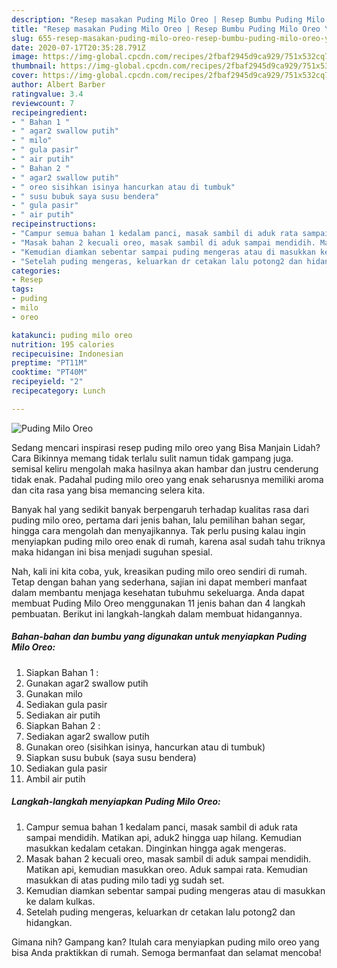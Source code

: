 ```yaml
---
description: "Resep masakan Puding Milo Oreo | Resep Bumbu Puding Milo Oreo Yang Enak Dan Mudah"
title: "Resep masakan Puding Milo Oreo | Resep Bumbu Puding Milo Oreo Yang Enak Dan Mudah"
slug: 655-resep-masakan-puding-milo-oreo-resep-bumbu-puding-milo-oreo-yang-enak-dan-mudah
date: 2020-07-17T20:35:28.791Z
image: https://img-global.cpcdn.com/recipes/2fbaf2945d9ca929/751x532cq70/puding-milo-oreo-foto-resep-utama.jpg
thumbnail: https://img-global.cpcdn.com/recipes/2fbaf2945d9ca929/751x532cq70/puding-milo-oreo-foto-resep-utama.jpg
cover: https://img-global.cpcdn.com/recipes/2fbaf2945d9ca929/751x532cq70/puding-milo-oreo-foto-resep-utama.jpg
author: Albert Barber
ratingvalue: 3.4
reviewcount: 7
recipeingredient:
- " Bahan 1 "
- " agar2 swallow putih"
- " milo"
- " gula pasir"
- " air putih"
- " Bahan 2 "
- " agar2 swallow putih"
- " oreo sisihkan isinya hancurkan atau di tumbuk"
- " susu bubuk saya susu bendera"
- " gula pasir"
- " air putih"
recipeinstructions:
- "Campur semua bahan 1 kedalam panci, masak sambil di aduk rata sampai mendidih. Matikan api, aduk2 hingga uap hilang. Kemudian masukkan kedalam cetakan. Dinginkan hingga agak mengeras."
- "Masak bahan 2 kecuali oreo, masak sambil di aduk sampai mendidih. Matikan api, kemudian masukkan oreo. Aduk sampai rata. Kemudian masukkan di atas puding milo tadi yg sudah set."
- "Kemudian diamkan sebentar sampai puding mengeras atau di masukkan ke dalam kulkas."
- "Setelah puding mengeras, keluarkan dr cetakan lalu potong2 dan hidangkan."
categories:
- Resep
tags:
- puding
- milo
- oreo

katakunci: puding milo oreo 
nutrition: 195 calories
recipecuisine: Indonesian
preptime: "PT11M"
cooktime: "PT40M"
recipeyield: "2"
recipecategory: Lunch

---
```



![Puding Milo Oreo](https://img-global.cpcdn.com/recipes/2fbaf2945d9ca929/751x532cq70/puding-milo-oreo-foto-resep-utama.jpg)

Sedang mencari inspirasi resep puding milo oreo yang Bisa Manjain Lidah? Cara Bikinnya memang tidak terlalu sulit namun tidak gampang juga. semisal keliru mengolah maka hasilnya akan hambar dan justru cenderung tidak enak. Padahal puding milo oreo yang enak seharusnya memiliki aroma dan cita rasa yang bisa memancing selera kita.

Banyak hal yang sedikit banyak berpengaruh terhadap kualitas rasa dari puding milo oreo, pertama dari jenis bahan, lalu pemilihan bahan segar, hingga cara mengolah dan menyajikannya. Tak perlu pusing kalau ingin menyiapkan puding milo oreo enak di rumah, karena asal sudah tahu triknya maka hidangan ini bisa menjadi suguhan spesial.




Nah, kali ini kita coba, yuk, kreasikan puding milo oreo sendiri di rumah. Tetap dengan bahan yang sederhana, sajian ini dapat memberi manfaat dalam membantu menjaga kesehatan tubuhmu sekeluarga. Anda dapat membuat Puding Milo Oreo menggunakan 11 jenis bahan dan 4 langkah pembuatan. Berikut ini langkah-langkah dalam membuat hidangannya.

<!--inarticleads1-->

##### Bahan-bahan dan bumbu yang digunakan untuk menyiapkan Puding Milo Oreo:

1. Siapkan  Bahan 1 :
1. Gunakan  agar2 swallow putih
1. Gunakan  milo
1. Sediakan  gula pasir
1. Sediakan  air putih
1. Siapkan  Bahan 2 :
1. Sediakan  agar2 swallow putih
1. Gunakan  oreo (sisihkan isinya, hancurkan atau di tumbuk)
1. Siapkan  susu bubuk (saya susu bendera)
1. Sediakan  gula pasir
1. Ambil  air putih




<!--inarticleads2-->

##### Langkah-langkah menyiapkan Puding Milo Oreo:

1. Campur semua bahan 1 kedalam panci, masak sambil di aduk rata sampai mendidih. Matikan api, aduk2 hingga uap hilang. Kemudian masukkan kedalam cetakan. Dinginkan hingga agak mengeras.
1. Masak bahan 2 kecuali oreo, masak sambil di aduk sampai mendidih. Matikan api, kemudian masukkan oreo. Aduk sampai rata. Kemudian masukkan di atas puding milo tadi yg sudah set.
1. Kemudian diamkan sebentar sampai puding mengeras atau di masukkan ke dalam kulkas.
1. Setelah puding mengeras, keluarkan dr cetakan lalu potong2 dan hidangkan.




Gimana nih? Gampang kan? Itulah cara menyiapkan puding milo oreo yang bisa Anda praktikkan di rumah. Semoga bermanfaat dan selamat mencoba!

